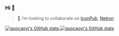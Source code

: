 ### Hi 🚀

> 🌱 I’m looking to collaborate on [IconPub](https://icons.pub), [Netron](https://github.com/guocaoyi/netron)

<div>
  <a href="https://github.com/anuraghazra/github-readme-stats#gh-light-mode-only">
    <img align="center" src="https://github-readme-stats.vercel.app/api?username=guocaoyi&count_private=true&show_icons=true" alt="guocaoyi's GitHub stats" />
  </a>
  <a href="https://github.com/anuraghazra/github-readme-stats#gh-dark-mode-only">
    <img align="center" src="https://github-readme-stats.vercel.app/api?username=guocaoyi&count_private=true&show_icons=true&theme=radical" alt="guocaoyi's GitHub stats" />
  </a>
</div>
